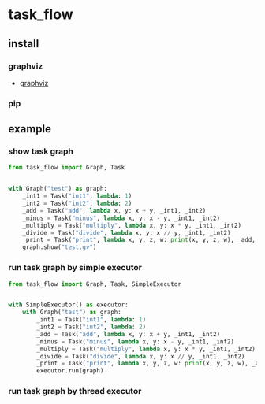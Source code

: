 # task_flow

## install

### graphviz

- [graphviz](https://graphviz.org/)

### pip

## example

### show task graph

```python
from task_flow import Graph, Task


with Graph("test") as graph:
    _int1 = Task("int1", lambda: 1)
    _int2 = Task("int2", lambda: 2)
    _add = Task("add", lambda x, y: x + y, _int1, _int2)
    _minus = Task("minus", lambda x, y: x - y, _int1, _int2)
    _multiply = Task("multiply", lambda x, y: x * y, _int1, _int2)
    _divide = Task("divide", lambda x, y: x // y, _int1, _int2)
    _print = Task("print", lambda x, y, z, w: print(x, y, z, w), _add, _minus, _multiply, _divide)
    graph.show("test.gv")
```

### run task graph by simple executor

```python
from task_flow import Graph, Task, SimpleExecutor


with SimpleExecutor() as executor:
    with Graph("test") as graph:
        _int1 = Task("int1", lambda: 1)
        _int2 = Task("int2", lambda: 2)
        _add = Task("add", lambda x, y: x + y, _int1, _int2)
        _minus = Task("minus", lambda x, y: x - y, _int1, _int2)
        _multiply = Task("multiply", lambda x, y: x * y, _int1, _int2)
        _divide = Task("divide", lambda x, y: x // y, _int1, _int2)
        _print = Task("print", lambda x, y, z, w: print(x, y, z, w), _add, _minus, _multiply, _divide)
        executor.run(graph)
```

### run task graph by thread executor
